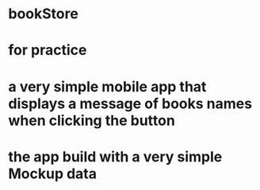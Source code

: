 # bookStore
# for practice
# a very simple mobile app that displays a message of books names when clicking the button
# the app build with a very simple Mockup data
